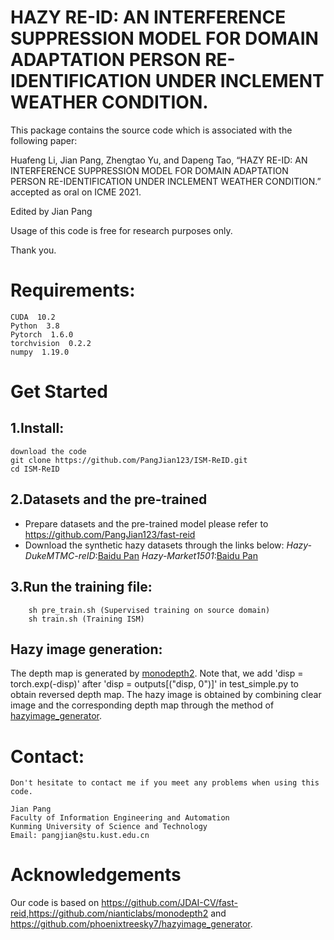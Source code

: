 
# HAZY RE-ID: AN INTERFERENCE SUPPRESSION MODEL FOR DOMAIN ADAPTATION PERSON RE-IDENTIFICATION UNDER INCLEMENT WEATHER CONDITION.

This package contains the source code which is associated with the following paper:

Huafeng Li, Jian Pang, Zhengtao Yu, and Dapeng Tao, “HAZY RE-ID: AN INTERFERENCE SUPPRESSION MODEL FOR DOMAIN ADAPTATION PERSON RE-IDENTIFICATION UNDER INCLEMENT WEATHER CONDITION.” accepted as oral on ICME 2021.

Edited by Jian Pang

Usage of this code is free for research purposes only. 

Thank you.

# Requirements:
    CUDA  10.2
    Python  3.8
    Pytorch  1.6.0
    torchvision  0.2.2
    numpy  1.19.0

# Get Started
## 1.Install:
    download the code
    git clone https://github.com/PangJian123/ISM-ReID.git
    cd ISM-ReID
    
## 2.Datasets and the pre-trained 
- Prepare datasets and the pre-trained model please refer to https://github.com/PangJian123/fast-reid
- Download the synthetic hazy datasets  through the links below:
*Hazy-DukeMTMC-reID*:[Baidu Pan](*) 
*Hazy-Market1501*:[Baidu Pan](*) 

## 3.Run the training file:
        sh pre_train.sh (Supervised training on source domain)
        sh train.sh (Training ISM)
## Hazy image generation:
The depth map is generated by [monodepth2](https://github.com/nianticlabs/monodepth2). Note that, we add 'disp = torch.exp(-disp)' after 'disp = outputs[("disp, 0")]' in test_simple.py to obtain reversed depth map.
The hazy image is obtained by combining clear image and the corresponding depth map through the method of [hazyimage_generator](https://github.com/phoenixtreesky7/hazyimage_generator).

# Contact:
    Don't hesitate to contact me if you meet any problems when using this code.

    Jian Pang
    Faculty of Information Engineering and Automation
    Kunming University of Science and Technology                                                           
    Email: pangjian@stu.kust.edu.cn

# Acknowledgements
Our code is based on https://github.com/JDAI-CV/fast-reid,https://github.com/nianticlabs/monodepth2 and https://github.com/phoenixtreesky7/hazyimage_generator.
